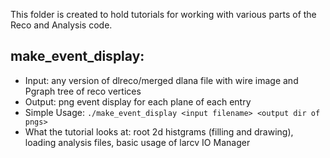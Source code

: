 This folder is created to hold tutorials for working with various parts of the Reco and Analysis code. 

## make_event_display:
  * Input: any version of dlreco/merged dlana file with wire image and Pgraph tree of reco vertices
  * Output: png event display for each plane of each entry
  * Simple Usage: ```./make_event_display <input filename> <output dir of pngs>```
  * What the tutorial looks at: root 2d histgrams (filling and drawing), loading analysis files, basic usage of larcv IO Manager
  
  

